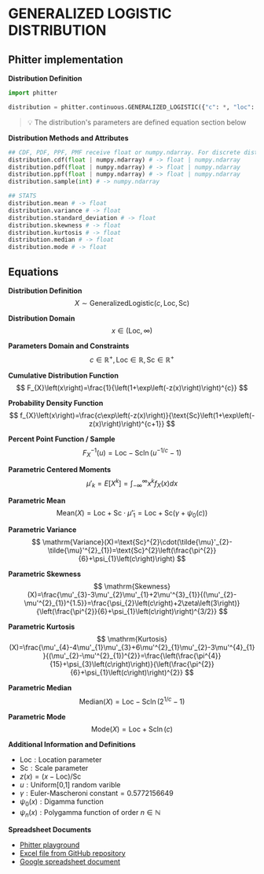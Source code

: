 # GENERALIZED LOGISTIC DISTRIBUTION

## Phitter implementation

**Distribution Definition**

```python
import phitter

distribution = phitter.continuous.GENERALIZED_LOGISTIC({"c": *, "loc": *, "scale": *})
```

> 💡 The distribution's parameters are defined equation section below

**Distribution Methods and Attributes**

```python
## CDF, PDF, PPF, PMF receive float or numpy.ndarray. For discrete distributions PMF instead of PDF. Parameters notation are in description of ditribution
distribution.cdf(float | numpy.ndarray) # -> float | numpy.ndarray
distribution.pdf(float | numpy.ndarray) # -> float | numpy.ndarray
distribution.ppf(float | numpy.ndarray) # -> float | numpy.ndarray
distribution.sample(int) # -> numpy.ndarray

## STATS
distribution.mean # -> float
distribution.variance # -> float
distribution.standard_deviation # -> float
distribution.skewness # -> float
distribution.kurtosis # -> float
distribution.median # -> float
distribution.mode # -> float
```

## Equations

**Distribution Definition**
$$ X\sim\mathrm{GeneralizedLogistic}\left(c,\text{Loc},\text{Sc}\right) $$

**Distribution Domain**
$$ x\in\left(\text{Loc},\infty\right) $$

**Parameters Domain and Constraints**
$$ c\in\mathbb{R}^{+}, \text{Loc}\in\mathbb{R}, \text{Sc}\in\mathbb{R}^{+} $$

**Cumulative Distribution Function**
$$ F_{X}\left(x\right)=\frac{1}{\left(1+\exp\left(-z(x)\right)\right)^{c}} $$

**Probability Density Function**
$$ f_{X}\left(x\right)=\frac{c\exp\left(-z(x)\right)}{\text{Sc}\left(1+\exp\left(-z(x)\right)\right)^{c+1}} $$

**Percent Point Function / Sample**
$$ F^{-1}_{X}\left(u\right)=\text{Loc}-\text{Sc}\ln\left(u^{-1/c}-1\right) $$

**Parametric Centered Moments**
$$ \mu'_{k}=E[X^k]=\int_{-\infty }^{\infty }x^{k}f_{X}\left(x\right)dx $$

**Parametric Mean**
$$ \mathrm{Mean}(X)=\text{Loc}+\text{Sc}\cdot\tilde{\mu}'_{1}=\text{Loc}+\text{Sc}\left(\gamma+\psi_{0}\left(c\right)\right) $$

**Parametric Variance**
$$ \mathrm{Variance}(X)=\text{Sc}^{2}\cdot(\tilde{\mu}'_{2}-\tilde{\mu}'^{2}_{1})=\text{Sc}^{2}\left(\frac{\pi^{2}}{6}+\psi_{1}\left(c\right)\right) $$

**Parametric Skewness**
$$ \mathrm{Skewness}(X)=\frac{\mu'_{3}-3\mu'_{2}\mu'_{1}+2\mu'^{3}_{1}}{(\mu'_{2}-\mu'^{2}_{1})^{1.5}}=\frac{\psi_{2}\left(c\right)+2\zeta\left(3\right)}{\left(\frac{\pi^{2}}{6}+\psi_{1}\left(c\right)\right)^{3/2}} $$

**Parametric Kurtosis**
$$ \mathrm{Kurtosis}(X)=\frac{\mu'_{4}-4\mu'_{1}\mu'_{3}+6\mu'^{2}_{1}\mu'_{2}-3\mu'^{4}_{1}}{(\mu'_{2}-\mu'^{2}_{1})^{2}}=\frac{\left(\frac{\pi^{4}}{15}+\psi_{3}\left(c\right)\right)}{\left(\frac{\pi^{2}}{6}+\psi_{1}\left(c\right)\right)^{2}} $$

**Parametric Median**
$$ \mathrm{Median}(X)=\text{Loc}-\text{Sc}\ln\left(2^{1/c}-1\right) $$

**Parametric Mode**
$$ \mathrm{Mode}(X)=\text{Loc}+\text{Sc}\ln\left(c\right) $$

**Additional Information and Definitions**
- $\text{Loc}:\text{Location parameter}$
- $\text{Sc}:\text{Scale parameter}$
- $z\left(x\right)=\left(x-\text{Loc}\right)/\text{Sc}$
- $u:\text{Uniform[0,1] random varible}$
- $\gamma:\text{Euler-Mascheroni constant}=0.5772156649$
- $\psi_{0}\left(x\right):\text{Digamma function}$
- $\psi_{n}\left(x\right):\text{Polygamma function of order }n\in\mathbb{N}$

**Spreadsheet Documents**

-   [Phitter playground](https://phitter.io/distributions/continuous/generalized_logistic)
-   [Excel file from GitHub repository](https://github.com/phitterio/phitter-files/blob/main/continuous/generalized_logistic.xlsx)
-   [Google spreadsheet document](https://docs.google.com/spreadsheets/d/1vwppGjHbwEA3xd3OtV51sPZhpOWyzmPIOV_Tued-I1Y)
    